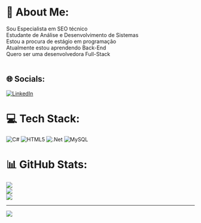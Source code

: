 # 💫 About Me:
Sou Especialista em SEO técnico<br>Estudante de Análise e Desenvolvimento de Sistemas<br>Estou a procura de estágio em programação<br>Atualmente estou aprendendo Back-End<br>Quero ser uma desenvolvedora Full-Stack<br><br>


## 🌐 Socials:
[![LinkedIn](https://img.shields.io/badge/LinkedIn-%230077B5.svg?logo=linkedin&logoColor=white)](https://linkedin.com/in/thassiadrumond) 

# 💻 Tech Stack:
![C#](https://img.shields.io/badge/c%23-%23239120.svg?style=flat&logo=csharp&logoColor=white) ![HTML5](https://img.shields.io/badge/html5-%23E34F26.svg?style=flat&logo=html5&logoColor=white) ![.Net](https://img.shields.io/badge/.NET-5C2D91?style=flat&logo=.net&logoColor=white) ![MySQL](https://img.shields.io/badge/mysql-4479A1.svg?style=flat&logo=mysql&logoColor=white)
# 📊 GitHub Stats:
![](https://github-readme-stats.vercel.app/api?username=ThassiaCampos&theme=one_dark_pro&hide_border=false&include_all_commits=false&count_private=false)<br/>
![](https://github-readme-streak-stats.herokuapp.com/?user=ThassiaCampos&theme=one_dark_pro&hide_border=false)<br/>
![](https://github-readme-stats.vercel.app/api/top-langs/?username=ThassiaCampos&theme=one_dark_pro&hide_border=false&include_all_commits=false&count_private=false&layout=compact)

---
[![](https://visitcount.itsvg.in/api?id=ThassiaCampos&icon=0&color=0)](https://visitcount.itsvg.in)

<!-- Proudly created with GPRM ( https://gprm.itsvg.in ) -->